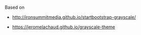 Based on 
 * http://ironsummitmedia.github.io/startbootstrap-grayscale/

 * https://jeromelachaud.github.io/grayscale-theme
